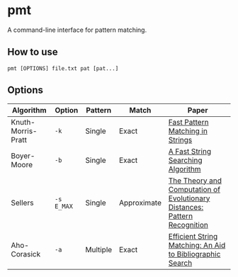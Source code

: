 # pmt
A command-line interface for pattern matching.

## How to use
```
pmt [OPTIONS] file.txt pat [pat...]
```

## Options
|  Algorithm | Option | Pattern | Match    | Paper |
|------------|--------|---------|----------|-------|
| Knuth-Morris-Pratt | `-k` | Single | Exact | [Fast Pattern Matching in Strings](https://www.cin.ufpe.br/~paguso/courses/if767/bib/KMP_1977.pdf) |
| Boyer-Moore | `-b` | Single | Exact | [A Fast String Searching Algorithm](https://www.cin.ufpe.br/~paguso/courses/if767/bib/Boyer_1977.pdf) |
| Sellers | `-s E_MAX` | Single | Approximate | [The Theory and Computation of Evolutionary Distances: Pattern Recognition](https://www.cin.ufpe.br/~paguso/courses/if767/bib/Sellers_1980.pdf) |
| Aho-Corasick| `-a` | Multiple | Exact | [Efficient String Matching: An Aid to Bibliographic Search ](https://www.cin.ufpe.br/~paguso/courses/if767/bib/Aho_1975.pdf)

